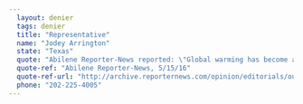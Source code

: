 ```yaml
---
  layout: denier
  tags: denier
  title: "Representative"
  name: "Jodey Arrington"
  state: "Texas"
  quote: "Abilene Reporter-News reported: \"Global warming has become a political thunderstorm. Mr. Arrington said the facts fall both ways, so he's not yet convinced.\""
  quote-ref: "Abilene Reporter-News, 5/15/16"
  quote-ref-url: "http://archive.reporternews.com/opinion/editorials/our-opinion-19th-congressional-district-329205db-ad86-1fe4-e053-0100007f1a8f-379533991.html"
  phone: "202-225-4005"
---
```

